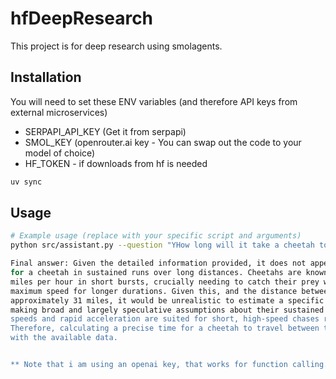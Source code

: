 # hfDeepResearch

This project is for deep research using smolagents.

## Installation

You will need to set these ENV variables (and therefore API keys from external microservices)

* SERPAPI_API_KEY (Get it from serpapi)
* SMOL_KEY (openrouter.ai key - You can swap out the code to your model of choice)
* HF_TOKEN - if downloads from hf is needed

```bash
uv sync
```

## Usage

```bash
# Example usage (replace with your specific script and arguments)
python src/assistant.py --question "YHow long will it take a cheetah to go from Clinton, NJ to Lawrenceville, NJ"

Final answer: Given the detailed information provided, it does not appear that there is a specific, stated average speed 
for a cheetah in sustained runs over long distances. Cheetahs are known for their ability to reach speeds greater than 70 
miles per hour in short bursts, crucially needing to catch their prey within 30 seconds because they cannot maintain their 
maximum speed for longer durations. Given this, and the distance between Clinton, NJ, and Lawrenceville, NJ being 
approximately 31 miles, it would be unrealistic to estimate a specific travel time for a cheetah over this distance without
making broad and largely speculative assumptions about their sustained running speed over such a distance. Cheetahs' peak 
speeds and rapid acceleration are suited for short, high-speed chases rather than sustained long-distance travel. 
Therefore, calculating a precise time for a cheetah to travel between these two locations cannot be accurately determined 
with the available data.


** Note that i am using an openai key, that works for function calling. I am not happy with it yet, because the tool calling fails sometimes, GPT-4 is not the best model, and these are some of the limitations of the agentic framework.  It is not production ready.

